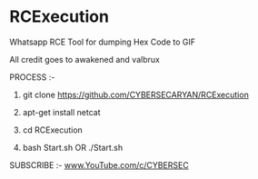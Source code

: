 # RCExecution
Whatsapp RCE Tool for dumping Hex Code to GIF

All credit goes to awakened and valbrux

PROCESS :-

1. git clone https://github.com/CYBERSECARYAN/RCExecution

2. apt-get install netcat

3. cd RCExecution

4. bash Start.sh OR ./Start.sh



SUBSCRIBE :- www.YouTube.com/c/CYBERSEC
